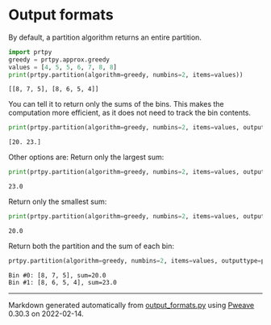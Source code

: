 # Output formats
By default, a partition algorithm returns an entire partition.


```python
import prtpy
greedy = prtpy.approx.greedy
values = [4, 5, 5, 6, 7, 8, 8]
print(prtpy.partition(algorithm=greedy, numbins=2, items=values))
```

```
[[8, 7, 5], [8, 6, 5, 4]]
```



You can tell it to return only the sums of the bins.
This makes the computation more efficient, as it does not need to track the bin contents.

```python
print(prtpy.partition(algorithm=greedy, numbins=2, items=values, outputtype=prtpy.out.Sums))
```

```
[20. 23.]
```



Other options are:
Return only the largest sum:

```python
print(prtpy.partition(algorithm=greedy, numbins=2, items=values, outputtype=prtpy.out.LargestSum))
```

```
23.0
```



Return only the smallest sum:

```python
print(prtpy.partition(algorithm=greedy, numbins=2, items=values, outputtype=prtpy.out.SmallestSum))
```

```
20.0
```



Return both the partition and the sum of each bin:

```python
prtpy.partition(algorithm=greedy, numbins=2, items=values, outputtype=prtpy.out.PartitionAndSums)
```

```
Bin #0: [8, 7, 5], sum=20.0
Bin #1: [8, 6, 5, 4], sum=23.0
```


---
Markdown generated automatically from [output_formats.py](output_formats.py) using [Pweave](http://mpastell.com/pweave) 0.30.3 on 2022-02-14.
